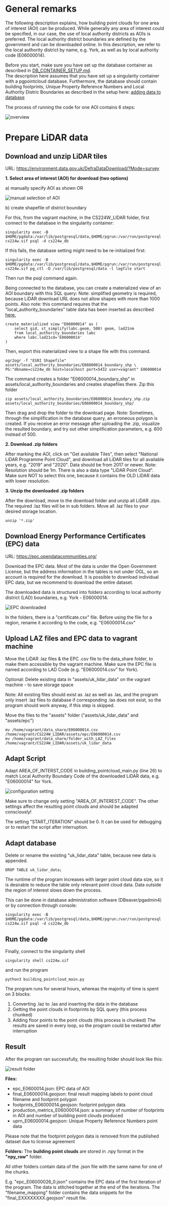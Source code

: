# General remarks
The following description explains, how building point clouds for one area of interest (AOI) can be produced.
While generally any area of interest could be specified, in our case, the use of local authority districts as AOIs is preferred.
The local authority district boundaries are defined by the government and can be downloaded online.
In this description, we refer to the local authority district by name, e.g. York, as well as by local authority code (E06000014).

Before you start, make sure you have set up the database container as described in [DB_CONTAINER_SETUP.md](/documentation/DB_CONTAINER_SETUP.md).  
The description here assumes that you have set up a singularity container with a pgpointcloud database.
Furthermore, the database should contain building footprints, Unique Property Reference Numbers and 
Local Authority Distric Boundaries as described in the setup here: 
[adding data to database](https://github.com/kdmayer/CS224W_LIDAR/blob/main/documentation/DB_CONTAINER_SETUP.md#add-data-to-database-footprints-unique-property-reference-numbers-and-local-authority-boundary)

The process of running the code for one AOI contains 6 steps:

![overview](/assets/images/overview.png)


# Prepare LiDAR data
## Download and unzip LiDAR tiles
URL: https://environment.data.gov.uk/DefraDataDownload/?Mode=survey

**1. Select area of interest (AOI) for download (two options)**

a) manually specify AOI as shown OR

![manual selection of AOI](/assets/images/manual_selection.png) 
  
b) create shapefile of district boundary

For this, from the vagrant machine, in the CS224W_LIDAR folder,
first connect to the database in the singularity container: 

    singularity exec -B $HOME/pgdata:/var/lib/postgresql/data,$HOME/pgrun:/var/run/postgresql cs224w.sif psql -d cs224w_db

If this fails, the database setting might need to be re-initialized first:

    singularity exec -B $HOME/pgdata:/var/lib/postgresql/data,$HOME/pgrun:/var/run/postgresql cs224w.sif pg_ctl -D /var/lib/postgresql/data -l logfile start

Then run the psql command again.

Being connected to the database, you can create a materialized view of an AOI boundary with this SQL query: 
Note: simplified geometry is required, because LiDAR download URL does not allow shapes with more than 1000 points.
Also note: this command requires that the "local_authority_boundaries" table data has been inserted as described
[here.](https://github.com/kdmayer/CS224W_LIDAR/blob/main/documentation/DB_CONTAINER_SETUP.md#add-data-to-database-footprints-unique-property-reference-numbers-and-local-authority-boundary)

    create materialized view "E06000014" as (
        select gid, st_simplify(labc.geom, 500) geom, lad21nm
        from local_authority_boundaries labc
        where labc.lad21cd='E06000014'
    )

Then, export this materialized view to a shape file with this command.

    ogr2ogr -f "ESRI Shapefile" assets/local_authority_boundaries/E06000014_boundary_shp \
    PG:"dbname=cs224w_db host=localhost port=5432 user=vagrant" E06000014

The command creates a folder "E06000014_boundary_shp" in assets/local_authority_boundaries and creates shapefiles there.
Zip this folder

    zip assets/local_authority_boundaries/E06000014_boundary_shp.zip assets/local_authority_boundaries/E06000014_boundary_shp/

Then drag and drop the folder to the download page.
Note: Sometimes, through the simplification in the database query, an erroneous polygon is created. 
If you receive an error message after uploading the .zip, visualize the resulted boundary, 
and try out other simplification parameters, e.g. 
600 instead of 500.

**2. Download .zip folders**

After marking the AOI, click on "Get available Tiles", then select "National LiDAR Programme Point Cloud", and download 
all LiDAR tiles for all available years, e.g. "2019" and "2020". Data should be from 2017 or newer.
Note: Resolution should be 1m. There is also a data type "LiDAR Point Cloud". Make sure NOT to select this one, because 
it contains the OLD LiDAR data with lower resolution. 

**3. Unzip the downloaded .zip folders**

After the download, move to the download folder and unzip all LiDAR .zips. The required .laz files will be in sub 
folders. Move all .laz files to your desired storage location.

    unzip '*.zip'

## Download Energy Performance Certificates (EPC) data
URL: https://epc.opendatacommunities.org/

Download the EPC data. Most of the data is under the Open Government License, but the address information in the tables
is not under OGL, so an account is required for the download.
It is possible to download individual EPC data, but we recommend to download the entire dataset. 

The downloaded data is structured into folders according to local authority district (LAD) boundaries, e.g. York - E06000014.

![EPC downloaded](/assets/images/EPC_data_downloaded.png)

In the folders, there is a "certificate.csv" file. Before using the file for a
region, rename it according to the code, e.g. "E06000014.csv"

## Upload LAZ files and EPC data to vagrant machine
Move the LiDAR .laz files & the EPC .csv file to the data_share folder, to make them accessible by the vagrant machine.
Make sure the EPC file is named according to LAD Code (e.g. "E06000014.csv" for York).

Optional: Delete existing data in "assets/uk_lidar_data" on the vagrant machine - to save storage space

Note: All existing files should exist as .laz as well as .las, and the program only insert .laz files to database 
if corresponding .las does not exist, so the program should work anyway, if this step is skipped.

Move the files to the "assets" folder ("assets/uk_lidar_data" and "assets/epc")
    
    mv /home/vagrant/data_share/E06000014.csv /home/vagrant/CS224W_LIDAR/assets/epc/E06000014.csv 
    mv /home/vagrant/data_share/folder_with_LAZ_files /home/vagrant/CS224W_LIDAR/assets/uk_lidar_data

## Adapt Script
Adapt AREA_OF_INTERST_CODE in building_pointcloud_main.py (line 26) to match Local Authority Boundary Code of the 
downloaded LiDAR data, e.g. "E06000014" for York. 

![configuration setting](/assets/images/configuration_setting.png)

Make sure to change only setting "AREA_OF_INTEREST_CODE".
The other settings affect the resulting point clouds and should be adapted consciously!

The setting "START_ITERATION" should be 0. 
It can be used for debugging or to restart the script after interruption.

## Adapt database
Delete or rename the existing "uk_lidar_data" table, because new data is appended.

    DROP TABLE uk_lidar_data;

The runtime of the program increases with larger point cloud data size, so it is desirable to reduce the table only 
relevant point cloud data. Data outside the region of interest slows down the process.  

This can be done in database administration software (DBeaver/pgadmin4) or by connection through console:

    singularity exec -B $HOME/pgdata:/var/lib/postgresql/data,$HOME/pgrun:/var/run/postgresql cs224w.sif psql -d cs224w_db


## Run the code
Finally, connect to the singularity shell
    
    singularity shell cs224w.sif

and run the program 
    
    python3 building_pointcloud_main.py

The program runs for several hours, whereas the majority of time is spent on 3 blocks: 
1. Converting .laz to .las and inserting the data in the database
2. Getting the point clouds in footprints by SQL query (this process chunked)
3. Adding floor points to the point clouds (this process is chunked)
The results are saved in every loop, so the program could be restarted after interruption  


## Result
After the program ran successfully, the resulting folder should look like this:

![result folder](/assets/images/result_folder.png)

**Files:**
- epc_E0600014.json: EPC data of AOI
- final_E06000014.geojson: final result mapping labels to point cloud filename and footprint polygon
- footprints_E06000014.geojson: footprint polygon data
- production_metrics_E06000014.json: a summary of number of footprints in AOI and number of building point clouds produced 
- uprn_E06000014.geojson: Unique Property Reference Numbers point data 

Please note that the footprint polygon data is removed from the published dataset due to license agreement

**Folders:**
The **building point clouds** are stored in .npy format in the **"npy_raw"** folder.

All other folders contain data of the .json file with the same name for one of the chunks. 

E.g. "epc_E06000026_0.json" contains the EPC data of the first iteration of the program.
The data is stitched together at the end of the iterations.
The "filename_mapping" folder contains the data snippets for the "final_EXXXXXXXX.geojson" result file.